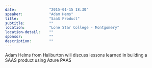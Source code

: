 ```yaml
---
date:               "2015-01-15 18:30"
speaker:            "Adam Hems"
title:              "SaaS Product"
subtitle:           ""
location:           "Lone Star College - Montgomery"
location-detail:    ""
sponsor:            ""
description:        ""
---
```

Adam Helms from Haliburton will discuss lessons learned in building a SAAS product using Azure PAAS
